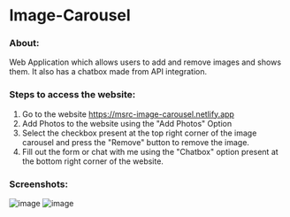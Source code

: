 # Image-Carousel

### About:
Web Application which allows users to add and remove images and shows them. It also has a chatbox made from API integration.

### Steps to access the website:
1. Go to the website <a href="https://msrc-image-carousel.netlify.app">https://msrc-image-carousel.netlify.app</a>
2. Add Photos to the website using the "Add Photos" Option
3. Select the checkbox present at the top right corner of the image carousel and press the "Remove" button to remove the image.
4. Fill out the form or chat with me using the "Chatbox" option present at the bottom right corner of the website.

### Screenshots:

![image](https://github.com/SriramChowdaryMogalapu/image-carousel/assets/103817400/16fb828c-ad91-49f8-8e2f-da45e9e08d54)
![image](https://github.com/SriramChowdaryMogalapu/image-carousel/assets/103817400/b401d9f3-1af7-474d-bdf8-f03aa8210f80)
